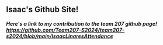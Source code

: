 ## Isaac's Github Site!


**_Here's a link to my contribution to the team 207 github page! 
https://github.com/Team207-S2024/team207-s2024/blob/main/IsaacLinaresAttendance_**
